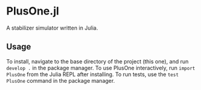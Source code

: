 # PlusOne.jl

A stabilizer simulator written in Julia.

## Usage

To install, navigate to the base directory of the project (this one), and run `develop .` in the package manager.
To use PlusOne interactively, run `import PlusOne` from the Julia REPL after installing.
To run tests, use the `test PlusOne` command in the package manager.